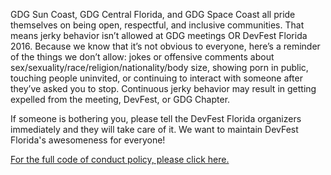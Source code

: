 GDG Sun Coast, GDG Central Florida, and GDG Space Coast all pride themselves on being open, respectful, and inclusive communities.
That means jerky behavior isn’t allowed at GDG meetings OR DevFest Florida 2016. Because we know that it’s not obvious to everyone,
here’s a reminder of the things we don’t allow: jokes or offensive comments about sex/sexuality/race/religion/nationality/body size,
showing porn in public, touching people uninvited, or continuing to interact with someone after they’ve asked you to stop. Continuous
jerky behavior may result in getting expelled from the meeting, DevFest, or GDG Chapter.

If someone is bothering you, please tell the DevFest Florida organizers immediately and they will take care of it.
We want to maintain DevFest Florida's awesomeness for everyone!

[For the full code of conduct policy, please click here.](https://meta.wikimedia.org/wiki/Don%27t_be_a_jerk)
